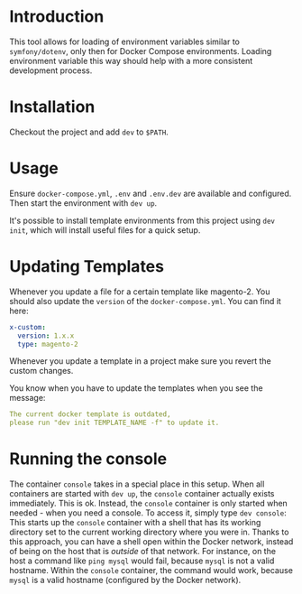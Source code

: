 # Introduction

This tool allows for loading of environment variables similar to 
`symfony/dotenv`, only then for Docker Compose environments. Loading 
environment variable this way should help with a more consistent development
process.

# Installation

Checkout the project and add `dev` to `$PATH`.

# Usage

Ensure `docker-compose.yml`, `.env` and `.env.dev` are available and
configured. Then start the environment with `dev up`.

It's possible to install template environments from this project using `dev
init`, which will install useful files for a quick setup.

# Updating Templates

Whenever you update a file for a certain template like magento-2.
You should also update the `version` of the `docker-compose.yml`. You can find it here:
```yaml
x-custom:
  version: 1.x.x
  type: magento-2
```
Whenever you update a template in a project make sure you revert the custom changes.

You know when you have to update the templates when you see the message:
```yaml
The current docker template is outdated, 
please run "dev init TEMPLATE_NAME -f" to update it.
```

# Running the console
The container `console` takes in a special place in this setup. When all containers are started with `dev up`, the `console` container actually exists immediately. This is ok. Instead, the `console` container is only started when needed - when you need a console. To access it, simply type `dev console`: This starts up the `console` container with a shell that has its working directory set to the current working directory where you were in. Thanks to this approach, you can have a shell open within the Docker network, instead of being on the host that is *outside* of that network. For instance, on the host a command like `ping mysql` would fail, because `mysql` is not a valid hostname. Within the `console` container, the command would work, because `mysql` is a valid hostname (configured by the Docker network).
